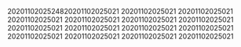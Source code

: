 2020110202524820201102025021
20201102025021
20201102025021
20201102025021
20201102025021
20201102025021
20201102025021
20201102025021
20201102025021
20201102025021
20201102025021
20201102025021
20201102025021
20201102025021
20201102025021
